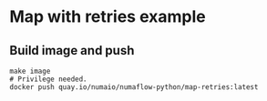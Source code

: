 # Map with retries example

## Build image and push

```shell
make image
# Privilege needed.
docker push quay.io/numaio/numaflow-python/map-retries:latest
```

